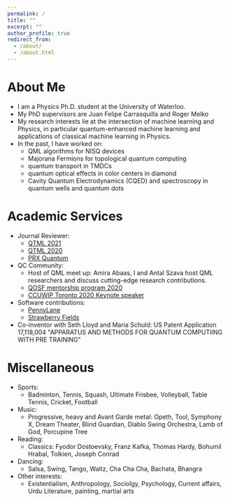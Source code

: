 ```yaml
---
permalink: /
title: ""
excerpt: ""
author_profile: true
redirect_from: 
  - /about/
  - /about.html
---
```


# About Me
* I am a Physics Ph.D. student at the University of Waterloo.
* My PhD supervisors are Juan Felipe Carrasquilla and Roger Melko
* My research interests lie at the intersection of machine learning and Physics, in particular quantum-enhanced machine learning and applications of classical machine learning in Physics.
* In the past, I have worked on:
    * QML algorithms for NISQ devices
    * Majorana Fermions for topological quantum computing
    * quantum transport in TMDCs
    * quantum optical effects in color centers in diamond
    * Cavity Quantum Electrodynamics (CQED) and spectroscopy in quantum wells and quantum dots 

# Academic Services
* Journal Reviewer:
    * [QTML 2021](https://www.quantummachinelearning.org/qtml2021.html)
    * [QTML 2020](https://www.qtml2020.com/)
    * [PRX Quantum](https://journals.aps.org/prxquantum/)
* QC Community:
    * Host of QML meet up: Amira Abaas, I and Antal Szava host QML researchers and discuss cutting-edge research contributions. 
    * [QOSF mentorship program 2020](https://qosf.org/qc_mentorship/)
    * [CCUWIP Toronto 2020 Keynote speaker](https://ccuwip.cap.ca/)  
* Software contributions:
    * [PennyLane](https://pennylane.ai/)
    * [Strawberry Fields](https://strawberryfields.ai/) 
* Co-inventor with Seth Lloyd and Maria Schuld: US Patent Application 17,118,004 "APPARATUS AND METHODS FOR QUANTUM COMPUTIING WITH PRE TRAINING"

# Miscellaneous
* Sports: 
    * Badminton, Tennis, Squash, Ultimate Frisbee, Volleyball, Table Tennis, Cricket, Football
* Music:
    * Progressive, heavy and Avant Garde metal: Opeth, Tool, Symphony X, Dream Theater, Blind Guardian, Diablo Swing Orchestra, Lamb of God, Porcupine Tree
* Reading:
    * Classics: Fyodor Dostoevsky, Franz Kafka, Thomas Hardy, Bohumil Hrabal, Tolkien, Joseph Conrad
* Dancing:
    * Salsa, Swing, Tango, Waltz, Cha Cha Cha, Bachata, Bhangra
* Other interests: 
    * Existentialism, Anthropology, Sociolgy, Psychology, Current affairs, Urdu Literature, painting, martial arts 
